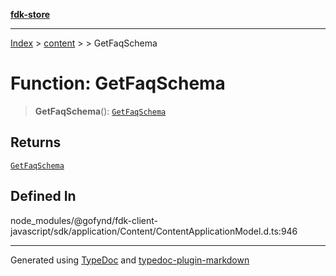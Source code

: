 [**fdk-store**](../../../README.md)
***

[Index](../../../API.md) > [content](../../README.md) > [<internal>](../README.md) > GetFaqSchema

# Function: GetFaqSchema

> **GetFaqSchema**(): [`GetFaqSchema`](../type-aliases/type-alias.GetFaqSchema.md)

## Returns

[`GetFaqSchema`](../type-aliases/type-alias.GetFaqSchema.md)

## Defined In

node\_modules/@gofynd/fdk-client-javascript/sdk/application/Content/ContentApplicationModel.d.ts:946

***
Generated using [TypeDoc](https://typedoc.org/) and [typedoc-plugin-markdown](https://www.npmjs.com/package/typedoc-plugin-markdown)
